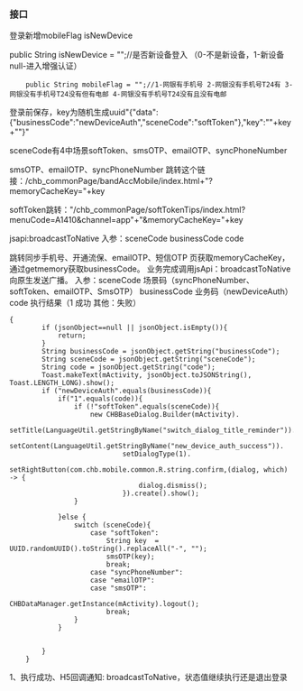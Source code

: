 
### 接口

登录新增mobileFlag isNewDevice

public String isNewDevice = "";//是否新设备登入 （0-不是新设备，1-新设备 null-进入增强认证）

        public String mobileFlag = "";//1-网银有手机号 2-网银没有手机号T24有 3-网银没有手机号T24没有但有电邮 4-网银没有手机号T24没有且没有电邮

登录前保存，key为随机生成uuid"{\"data\":{\"businessCode\":\"newDeviceAuth\",\"sceneCode\":\"softToken\"},\"key\":\""+key+"\"}"

sceneCode有4中场景softToken、smsOTP、emailOTP、syncPhoneNumber

smsOTP、emailOTP、syncPhoneNumber  跳转这个链接：/chb_commonPage/bandAccMobile/index.html+"?memoryCacheKey="+key

softToken跳转："/chb_commonPage/softTokenTips/index.html?menuCode=A1410&channel=app"+"&memoryCacheKey="+key

jsapi:broadcastToNative 
入参：sceneCode
businessCode
code

跳转同步手机号、开通流保、emailOTP、短信OTP 页获取memoryCacheKey，通过getmemory获取businessCode。
业务完成调用jsApi：broadcastToNative  向原生发送广播。
入参：sceneCode  场景码（syncPhoneNumber、softToken、emailOTP、SmsOTP）
businessCode  业务码（newDeviceAuth）
code 执行结果（1 成功  其他：失败）

```
{
        if (jsonObject==null || jsonObject.isEmpty()){
            return;
        }
        String businessCode = jsonObject.getString("businessCode");
        String sceneCode = jsonObject.getString("sceneCode");
        String code = jsonObject.getString("code");
        Toast.makeText(mActivity, jsonObject.toJSONString(), Toast.LENGTH_LONG).show();
        if ("newDeviceAuth".equals(businessCode)){
            if("1".equals(code)){
                if (!"softToken".equals(sceneCode)){
                    new CHBBaseDialog.Builder(mActivity).
                            setTitle(LanguageUtil.getStringByName("switch_dialog_title_reminder")).
                            setContent(LanguageUtil.getStringByName("new_device_auth_success")).
                            setDialogType(1).
                            setRightButton(com.chb.mobile.common.R.string.confirm,(dialog, which) -> {
                                dialog.dismiss();
                            }).create().show();
                }

            }else {
                switch (sceneCode){
                    case "softToken":
                        String key  = UUID.randomUUID().toString().replaceAll("-", "");
                        smsOTP(key);
                        break;
                    case "syncPhoneNumber":
                    case "emailOTP":
                    case "smsOTP":
                        CHBDataManager.getInstance(mActivity).logout();
                        break;
                }
            }


        }
    }
```

1、执行成功、H5回调通知: broadcastToNative，状态值继续执行还是退出登录